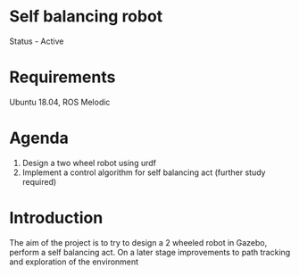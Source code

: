 # Self balancing robot
Status - Active

# Requirements

Ubuntu 18.04, ROS Melodic 

# Agenda
1. Design a two wheel robot using urdf  
2. Implement a control algorithm for self balancing act (further study required)  

# Introduction

The aim of the project is to try to design a 2 wheeled robot in Gazebo, perform a self balancing act. On a later stage improvements to path tracking and exploration of the environment 
